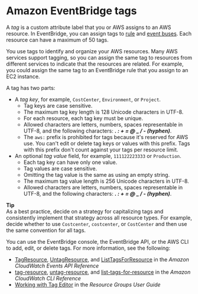 # Amazon EventBridge tags<a name="eb-tagging"></a>

A *tag* is a custom attribute label that you or AWS assigns to an AWS resource\. In EventBridge, you can assign tags to [rule](eb-rules.md) and [event buses](eb-event-bus.md)\. Each resource can have a maximum of 50 tags\.

You use tags to identify and organize your AWS resources\. Many AWS services support tagging, so you can assign the same tag to resources from different services to indicate that the resources are related\. For example, you could assign the same tag to an EventBridge rule that you assign to an EC2 instance\.

A tag has two parts:
+ A *tag key*, for example, `CostCenter`, `Environment`, or `Project`\. 
  + Tag keys are case sensitive\. 
  + The maximum tag key length is 128 Unicode characters in UTF\-8\. 
  + For each resource, each tag key must be unique\.
  + Allowed characters are letters, numbers, spaces representable in UTF\-8, and the following characters: ***\. : \+ = @ \_ / \- \(hyphen\)***\.
  + The `aws:` prefix is prohibited for tags because it's reserved for AWS use\. You can't edit or delete tag keys or values with this prefix\. Tags with this prefix don't count against your tags per resource limit\.
+ An optional *tag value* field, for example, `111122223333` or `Production`\. 
  + Each tag key can have only one value\. 
  + Tag values are case sensitive\. 
  + Omitting the tag value is the same as using an empty string\. 
  + The maximum tag value length is 256 Unicode characters in UTF\-8\.
  + Allowed characters are letters, numbers, spaces representable in UTF\-8, and the following characters: ***\. : \+ = @ \_ / \- \(hyphen\)***\.

**Tip**  
As a best practice, decide on a strategy for capitalizing tags and consistently implement that strategy across all resource types\. For example, decide whether to use `Costcenter`, `costcenter`, or `CostCenter` and then use the same convention for all tags\. 

You can use the EventBridge console, the EventBridge API, or the AWS CLI to add, edit, or delete tags\. For more information, see the following:
+ [TagResource](https://docs.aws.amazon.com/AmazonCloudWatchEvents/latest/APIReference/API_TagResource.html), [UntagResource](https://docs.aws.amazon.com/AmazonCloudWatchEvents/latest/APIReference/API_UntagResource.html), and [ListTagsForResource](https://docs.aws.amazon.com/AmazonCloudWatchEvents/latest/APIReference/API_ListTagsForResource.html) in the *Amazon CloudWatch Events API Reference*
+ [tag\-resource](https://docs.aws.amazon.com/cli/latest/reference/events/tag-resource.html), [untag\-resource](https://docs.aws.amazon.com/cli/latest/reference/events/untag-resource.html), and [list\-tags\-for\-resource](https://docs.aws.amazon.com/cli/latest/reference/events/list-tags-for-resource.html) in the *Amazon CloudWatch CLI Reference*
+ [Working with Tag Editor](https://docs.aws.amazon.com/ARG/latest/userguide/tag-editor.html) in the *Resource Groups User Guide*